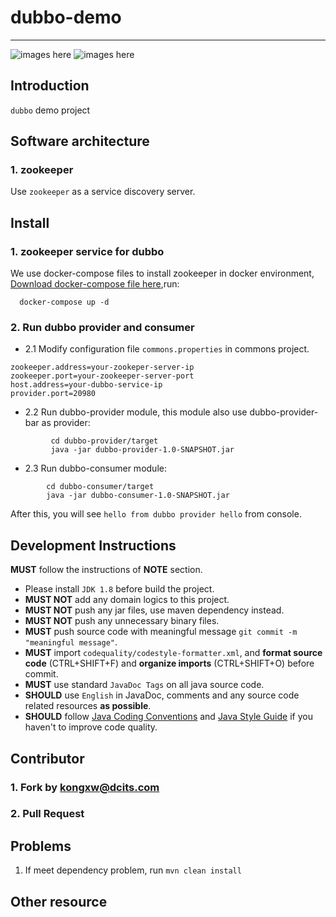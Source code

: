 
# dubbo-demo
-------------------

![images here](https://www.baidu.com/img/bd_logo1.png?where=super)
![images here](https://www.google.com/images/branding/googlelogo/2x/googlelogo_color_272x92dp.png)

## Introduction
 `dubbo` demo project 

## Software architecture

### 1. zookeeper
  Use `zookeeper` as a service discovery server. 



## Install

### 1. zookeeper service for dubbo
  We use docker-compose files  to install zookeeper in docker environment, [Download docker-compose file here](https://gitee.com/kswapd/docker-devops.git),run:
  ```
    docker-compose up -d
  ```

### 2. Run dubbo provider and consumer


  * 2.1 Modify configuration file `commons.properties` in commons project.
  ```
  zookeeper.address=your-zookeper-server-ip
  zookeeper.port=your-zookeeper-server-port
  host.address=your-dubbo-service-ip
  provider.port=20980
  ```
  
  * 2.2 Run dubbo-provider module, this module also use dubbo-provider-bar as provider:

```
         cd dubbo-provider/target
         java -jar dubbo-provider-1.0-SNAPSHOT.jar
```

  * 2.3 Run dubbo-consumer module:

```
        cd dubbo-consumer/target
        java -jar dubbo-consumer-1.0-SNAPSHOT.jar
```
   After this, you will see `hello from dubbo provider hello` from console.


## Development Instructions
**MUST** follow the instructions of **NOTE** section.
* Please install `JDK 1.8` before build the project.
* **MUST NOT** add any domain logics to this project.
* **MUST NOT** push any jar files, use maven dependency instead.
* **MUST NOT** push any unnecessary binary files.
* **MUST** push source code with meaningful message `git commit -m "meaningful message"`.
* **MUST** import `codequality/codestyle-formatter.xml`, and **format source code** (CTRL+SHIFT+F) and **organize imports** (CTRL+SHIFT+O) before commit.
* **MUST** use standard `JavaDoc Tags` on all java source code.
* **SHOULD** use `English` in JavaDoc, comments and any source code related resources **as possible**.
* **SHOULD** follow [Java Coding Conventions](http://www.oracle.com/technetwork/java/codeconventions-150003.pdf) and [Java Style Guide](https://google.github.io/styleguide/javaguide.html) if you haven't to improve code quality.


## Contributor

### 1. Fork by kongxw@dcits.com
### 2. Pull Request



## Problems
 1. If meet dependency problem, run `mvn clean install`


## Other resource
